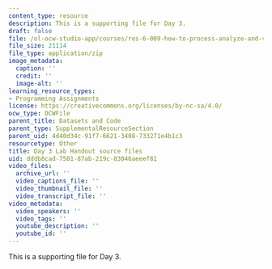 ```yaml
---
content_type: resource
description: This is a supporting file for Day 3.
draft: false
file: /ol-ocw-studio-app/courses/res-6-009-how-to-process-analyze-and-visualize-data-january-iap-2012/dddb8cad750187ab219c83046aeeef81_day3.zip
file_size: 21114
file_type: application/zip
image_metadata:
  caption: ''
  credit: ''
  image-alt: ''
learning_resource_types:
- Programming Assignments
license: https://creativecommons.org/licenses/by-nc-sa/4.0/
ocw_type: OCWFile
parent_title: Datasets and Code
parent_type: SupplementalResourceSection
parent_uid: 4d40d34c-91f7-6621-3408-733271e4b1c3
resourcetype: Other
title: Day 3 Lab Handout source files
uid: dddb8cad-7501-87ab-219c-83046aeeef81
video_files:
  archive_url: ''
  video_captions_file: ''
  video_thumbnail_file: ''
  video_transcript_file: ''
video_metadata:
  video_speakers: ''
  video_tags: ''
  youtube_description: ''
  youtube_id: ''
---
```

This is a supporting file for Day 3.